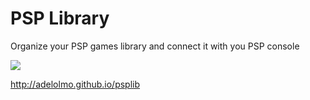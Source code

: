 # PSP Library
Organize your PSP games library and connect it with you PSP console

<img src="http://adelolmo.github.io/psplib/images/psplib.png"/>

http://adelolmo.github.io/psplib
